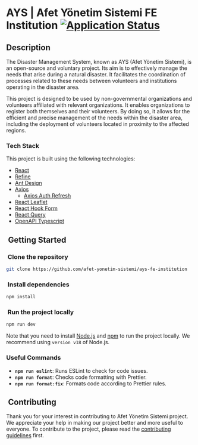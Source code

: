 # AYS | Afet Yönetim Sistemi FE Institution [![Application Status](https://github.com/afet-yonetim-sistemi/ays-fe-institution/actions/workflows/application-health-checker.yml/badge.svg)](https://github.com/afet-yonetim-sistemi/ays-fe-institution/actions/workflows/application-health-checker.yml)

## Description

The Disaster Management System, known as AYS (Afet Yönetim Sistemi), is an open-source and voluntary project. Its aim is to effectively manage the needs that arise during a natural disaster. It facilitates the coordination of processes related to these needs between volunteers and institutions operating in the disaster area.

This project is designed to be used by non-governmental organizations and volunteers affiliated with relevant organizations. It enables organizations to register both themselves and their volunteers. By doing so, it allows for the efficient and precise management of the needs within the disaster area, including the deployment of volunteers located in proximity to the affected regions.

### Tech Stack

This project is built using the following technologies:

- [React](https://reactjs.org/)
- [Refine](https://refine.dev/)
- [Ant Design](https://ant.design/)
- [Axios](https://axios-http.com/)
  - [Axios Auth Refresh](https://github.com/Flyrell/axios-auth-refresh)
- [React Leaflet](https://react-leaflet.js.org/)
- [React Hook Form](https://react-hook-form.com/)
- [React Query](https://react-query.tanstack.com/)
- [OpenAPI Typescript](https://www.npmjs.com/package/openapi-typescript)

##  Getting Started

###  Clone the repository

```bash
git clone https://github.com/afet-yonetim-sistemi/ays-fe-institution
```

###  Install dependencies

```bash
npm install
```

###  Run the project locally

```bash
npm run dev
```

Note that you need to install [Node.js](https://nodejs.org/en/) and [npm](https://www.npmjs.com/) to run the project locally. We recommend using `version v18` of Node.js.

### Useful Commands

- **`npm run eslint`**: Runs ESLint to check for code issues.
- **`npm run format`**: Checks code formatting with Prettier.
- **`npm run format:fix`**: Formats code according to Prettier rules.

##  Contributing

Thank you for your interest in contributing to Afet Yönetim Sistemi project. We appreciate your help in making our project better and more useful to everyone. To contribute to the project, please read the [contributing guidelines](CONTRIBUTING.md) first.
